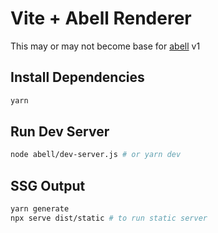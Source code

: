 # Vite + Abell Renderer

This may or may not become base for [abell](https://abelljs.org) v1

## Install Dependencies

```sh
yarn
```

## Run Dev Server

```sh
node abell/dev-server.js # or yarn dev
```

## SSG Output

```sh
yarn generate
npx serve dist/static # to run static server
```

